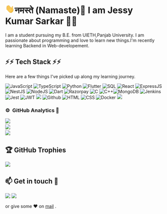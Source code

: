 # <img src="https://raw.githubusercontent.com/ABSphreak/ABSphreak/master/gifs/Hi.gif" width="30px">नमस्ते (Namaste)🙏 I am Jessy Kumar Sarkar 👨‍💻

I am a student pursuing my B.E. from UIETH,Panjab University. I am passionate about programming and love to learn new things.I'm recently learning Backend in Web-developement.
 
## ⚡⚡ Tech Stack ⚡⚡

Here are a few things I've picked up along my learning journey.

![JavaScript](https://img.shields.io/badge/JavaScript-F7DF1E?style=for-the-badge&logo=javascript&logoColor=black) ![TypeScript](https://img.shields.io/badge/TypeScript-007ACC?style=for-the-badge&logo=typescript&logoColor=white) ![Python](https://img.shields.io/badge/-Python-000?style=for-the-badge&logo=python)  ![Flutter](https://img.shields.io/badge/Flutter-02569B?style=for-the-badge&logo=flutter&logoColor=white)
 ![SQL](https://img.shields.io/badge/-SQL-000?style=for-the-badge&logo=MySQL&logoColor=4479A1)
 ![React](https://img.shields.io/badge/-ReactJs-61DAFB?logo=react&logoColor=white&style=for-the-badge) ![ExpressJS](https://img.shields.io/badge/Express.js-404D59?style=for-the-badge) ![NestJS](https://img.shields.io/badge/nestjs%20-%23E0234E.svg?&style=for-the-badge&logo=nestjs&logoColor=white) ![NodeJS](https://img.shields.io/badge/Node.js-43853D?style=for-the-badge&logo=node.js&logoColor=white) ![Dart](https://img.shields.io/badge/Dart-0175C2?style=for-the-badge&logo=dart&logoColor=white) ![Razorpay](	https://img.shields.io/badge/Razorpay-02042B?style=for-the-badge&logo=razorpay&logoColor=3395FF) ![C](https://img.shields.io/badge/C-00599C?style=for-the-badge&logo=c&logoColor=white) ![C++](https://img.shields.io/badge/C%2B%2B-00599C?style=for-the-badge&logo=c%2B%2B&logoColor=white)![MongoDB](https://img.shields.io/badge/MongoDB-4EA94B?style=for-the-badge&logo=mongodb&logoColor=white) ![Jenkins](https://img.shields.io/badge/Jenkins-D24939?style=for-the-badge&logo=Jenkins&logoColor=white) ![Jest](https://img.shields.io/badge/Jest-323330?style=for-the-badge&logo=Jest&logoColor=white) ![JWT](https://img.shields.io/badge/json%20web%20tokens-323330?style=for-the-badge&logo=json-web-tokens&logoColor=pink)
![](https://img.shields.io/badge/git%20-%23F05033.svg?&style=for-the-badge&logo=git&logoColor=white) ![Github](https://img.shields.io/badge/github%20-%23121011.svg?&style=for-the-badge&logo=github&logoColor=white) ![HTML](https://img.shields.io/badge/HTML5-E34F26?style=for-the-badge&logo=html5&logoColor=white) ![CSS](https://img.shields.io/badge/CSS-239120?&style=for-the-badge&logo=css3&logoColor=white) ![Docker](https://img.shields.io/badge/docker%20-%230db7ed.svg?&style=for-the-badge&logo=docker&logoColor=white) ![](https://img.shields.io/badge/-Arduino-00979D?style=for-the-badge&logo=Arduino&logoColor=white)


### ⚙️ &nbsp;GitHub Analytics 🥸

![](https://github-readme-stats-eight-theta.vercel.app/api?username=jessy521&show_icons=true&theme=algolia&include_all_commits=true&count_private=true)<br/>
![](https://github-readme-streak-stats.herokuapp.com/?user=jessy521&theme=dark&hide_border=false)<br/>
![](https://github-readme-stats.vercel.app/api/top-langs/?username=jessy521&theme=dark&hide_border=false&include_all_commits=true&count_private=true&layout=compact)

## 🏆 GitHub Trophies
![](https://github-profile-trophy.vercel.app/?username=jessy521&theme=radical&no-frame=false&no-bg=true&margin-w=4)

## 📫 Get in touch 🤝

<a href="https://www.linkedin.com/in/jessy-sarkar-a34663203/"><img src="https://img.shields.io/badge/-Jessy-0077B5?style=flat&logo=Linkedin&logoColor=white"/></a> 
<a href="https://www.facebook.com/profile.php?id=100008799511988"><img src="https://img.shields.io/badge/-@JESSY-1877F2?style=flat&logo=Facebook&logoColor=white"/></a>

or give some ♥ on [mail](mailto:jessykumarsarkar@gmail.com) .

<!-- ![visitors](https://visitor-badge.glitch.me/badge?page_id=adnanazmee/adnanazmee) -->
